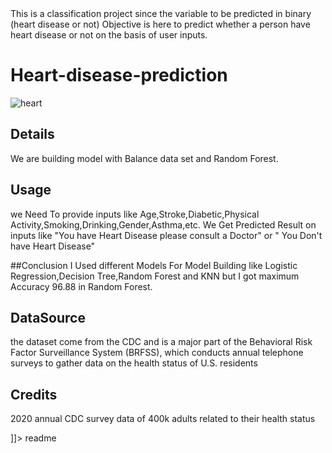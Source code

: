 <snippet>
  <content><![CDATA[
# ${1:Heart Disease Prediction}

This is a classification project since the variable to be predicted in binary (heart disease or not) Objective is here to predict whether a person have heart disease or not on the basis of user inputs.

# Heart-disease-prediction
![heart](https://user-images.githubusercontent.com/96051835/173288385-743ac79a-13a2-4a6e-b1d7-831726c0546f.jpg)


## Details
We are building model with Balance data set and Random Forest.

## Usage
we Need To provide inputs like Age,Stroke,Diabetic,Physical Activity,Smoking,Drinking,Gender,Asthma,etc. 
We Get Predicted Result on inputs like "You have Heart Disease please consult a Doctor" or " You Don't have Heart Disease" 

##Conclusion
I Used different Models For Model Building like Logistic Regression,Decision Tree,Random Forest and KNN but I got maximum Accuracy 96.88 in Random Forest.  


## DataSource
the dataset come from the CDC and is a major part of the Behavioral Risk Factor 
Surveillance System (BRFSS), which conducts annual telephone surveys to gather data on the health 
status of U.S. residents

## Credits
2020 annual CDC survey data of 400k adults related to their health 
status

]]></content>
  <tabTrigger>readme</tabTrigger>
</snippet>
